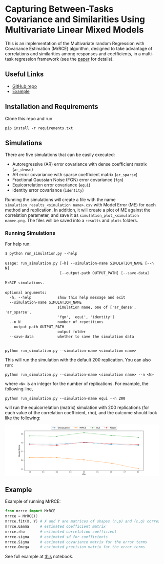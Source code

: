 # Capturing Between-Tasks Covariance and Similarities Using Multivariate Linear Mixed Models

This is an implementation of the Multivariate random Regression with Covariance Estimation (MrRCE) algorithm, 
designed to take advantage of correlations and similarities among responses and coefficients, in a multi-task regression framework
(see the [paper](https://arxiv.org/abs/1812.03662) for details).

## Useful Links

- [GitHub repo](https://github.com/AvivNavon/MrRCE)
- [Example](https://github.com/AvivNavon/MrRCE/blob/master/example.ipynb)

## Installation and Requirements

Clone this repo and run

```
pip install -r requirements.txt
```

## Simulations

There are five simulations that can be easily executed:

- Autoregressive (AR) error covariance with dense coefficient matrix (`ar_dense`)
- AR error covariance with sparse coefficient matrix (`ar_sparse`)
- Fractional Gaussian Noise (FGN) error covariance (`fgn`)
- Equicorrelation error covariance (`equi`)
- Identity error covariance (`identity`)

Running the simulations will create a file with the name `simulation_results_<simulation name>.csv` with Model Error (ME) for each method and replication.
In addition, it will create a plot of ME against the correlation parameter, and save it as `simulation_plot_<simulation name>.png`. The files will be saved into a `results` and `plots` folders.

### Running Simulations

For help run:

```
$ python run_simulation.py --help

usage: run_simulation.py [-h] --simulation-name SIMULATION_NAME [--n N]
                         [--output-path OUTPUT_PATH] [--save-data]

MrRCE simulations.

optional arguments:
  -h, --help            show this help message and exit
  --simulation-name SIMULATION_NAME
                        simulation mane, one of ['ar_dense', 'ar_sparse',
                        'fgn', 'equi', 'identity']
  --n N                 number of repetitions
  --output-path OUTPUT_PATH
                        output folder
  --save-data           whether to save the simulation data


```

```
python run_simulation.py --simulation-name <simulation name>
```

This will run the simulation <simulation name> with the default 200 replication. You can also run:

```
python run_simulation.py --simulation-name <simulation name> --n <N>
```
where `<N>` is an integer for the number of replications. For example, the following line,

```
python run_simulation.py --simulation-name equi --n 200
```
will run the equicorrelation (matrix) simulation with 200 replications (for each value of the correlation coefficient, rho), and the outcome should look like the following:

 <p align="center"> 
    <img src="https://github.com/AvivNavon/MrRCE/blob/master/output/plots/simulation_plot_equi.png" width="700">
 </p>

## Example

Example of running MrRCE:

```python
from mrrce import MrRCE
mrrce = MrRCE()
mrrce.fit(X, Y) # X and Y are matrices of shapes (n,p) and (n,q) correspondingly
mrrce.Gamma     # estimated coefficient matrix
mrrce.rho       # estimated correlation coefficient
mrrce.sigma     # estimated sd for coefficients
mrrce.Sigma     # estimated covariance matrix for the error terms
mrrce.Omega     # estimated precision matrix for the error terms
```

See full example at [this](https://github.com/AvivNavon/MrRCE/blob/master/example.ipynb) notebook.